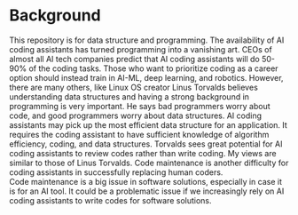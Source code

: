 # Background

This repository is for data structure and programming. The availability of AI coding assistants has turned programming into a vanishing art. 
CEOs of almost all AI tech companies predict that AI coding assistants will do 50-90% of the coding tasks. Those who want to prioritize 
coding as a career option should instead train in AI-ML, deep learning, and robotics. However, there are many others, like Linux OS creator
Linus Torvalds believes understanding data structures and having a strong background in programming is very important. He says bad 
programmers worry about code, and good programmers worry about data structures. AI coding assistants may pick up the most 
efficient data structure for an application. It requires the coding assistant to have sufficient knowledge of algorithm efficiency,
coding, and data structures. Torvalds sees great potential for AI coding assistants to review codes rather than write coding. My views are
similar to those of Linus Torvalds. Code maintenance is another difficulty for coding assistants in successfully replacing human coders.  
Code maintenance is a big issue in software solutions, especially in case it is for an AI tool. It could be a problematic issue if we 
increasingly rely on AI coding assistants to write codes for software solutions.

